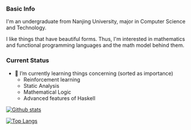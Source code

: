 ### Basic Info

I'm an undergraduate from Nanjing University, major in Computer Science and Technology.

I like things that have beautiful forms. Thus, I'm interested in mathematics and functional programming languages and the math model behind them.

### Current Status

- 🌱  I’m currently learning things concerning (sorted as importance)
  + Reinforcement learning
  + Static Analysis
  + Mathematical Logic
  + Advanced features of Haskell

<!--
**Michael1015198808/Michael1015198808** is a ✨ _special_ ✨ repository because its `README.md` (this file) appears on your GitHub profile.

Here are some ideas to get you started:

- 🔭 I’m currently working on ...
- 🌱 I’m currently learning ...
- 👯 I’m looking to collaborate on ...
- 🤔 I’m looking for help with ...
- 💬 Ask me about ...
- 📫 How to reach me: ...
- 😄 Pronouns: ...
- ⚡ Fun fact: ...
-->

[![Github stats](https://github-readme-stats.vercel.app/api?username=michael1015198808&show_icons=true&count_private=True&bg_color=30,e96443,904e95&title_color=fff&text_color=fff)](https://github.com/anuraghazra/github-readme-stats)

[![Top Langs](https://github-readme-stats.vercel.app/api/top-langs/?username=michael1015198808&langs_count=8)](https://github.com/anuraghazra/github-readme-stats)
